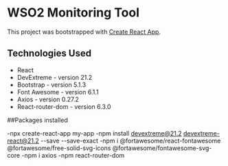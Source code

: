 # WSO2 Monitoring Tool

This project was bootstrapped with [Create React App](https://github.com/facebook/create-react-app).

## Technologies Used
- React
- DevExtreme - version 21.2
- Bootstrap - version 5.1.3
- Font Awesome - version 6.1.1
- Axios - version 0.27.2
- React-router-dom - version 6.3.0

##Packages installed

-npx create-react-app my-app
-npm install devextreme@21.2 devextreme-react@21.2 --save --save-exact
-npm i @fortawesome/react-fontawesome @fortawesome/free-solid-svg-icons @fortawesome/fontawesome-svg-core
-npm i axios
-npm react-router-dom
